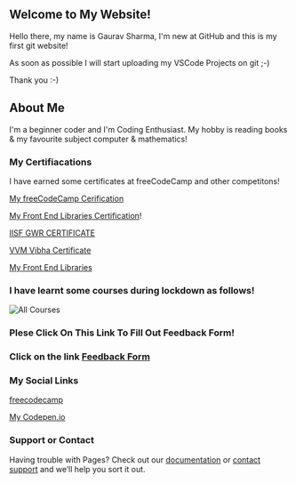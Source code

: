 ## Welcome to My Website!

Hello there, my name is Gaurav Sharma, I'm new at GitHub and this is my first git website! 

As soon as possible I will start uploading my VSCode Projects on git ;-)

Thank you :-)

## About Me

I'm a beginner coder and I'm Coding Enthusiast. My hobby is reading books & my favourite subject computer & mathematics!

### My Certifiacations

I have earned some certificates at freeCodeCamp and other competitons!

[My freeCodeCamp Cerification](https://www.freecodecamp.org/certification/itsgaurav2468/responsive-web-design)

[My Front End Libraries Certification](https://www.freecodecamp.org/certification/itsgaurav2468/front-end-libraries)!

[IISF GWR CERTIFICATE](https://user-images.githubusercontent.com/85432077/121040452-89439f00-c7cf-11eb-8a17-97537ec96efd.png)

[VVM Vibha Certificate](https://user-images.githubusercontent.com/85432077/121150794-74afe700-c861-11eb-904e-2d40d33550c3.png)

[My Front End Libraries](https://www.freecodecamp.org/certification/itsgaurav2468/front-end-libraries)

### I have learnt some courses during lockdown as follows!

![All Courses](https://user-images.githubusercontent.com/85432077/121158227-d1160500-c867-11eb-950c-1eb650e6bd89.png)

### Plese Click On This Link To Fill Out Feedback Form!

### Click on the link [Feedback Form](https://docs.google.com/forms/d/e/1FAIpQLSeMAtOxjYFjWXLhHLafL7uoCwOcxKnc5a692IqC2jWkHZ-ARQ/viewform?usp=sf_link)


### My Social Links
[freecodecamp](https://www.freecodecamp.org/itsgaurav2468)

[My Codepen.io](https://codepen.io/its_me_gaurav)

### Support or Contact

Having trouble with Pages? Check out our [documentation](https://docs.github.com/categories/github-pages-basics/) or [contact support](https://support.github.com/contact) and we’ll help you sort it out.

